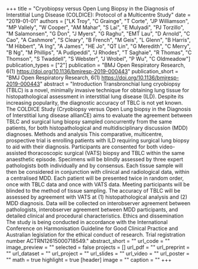 +++
title = "Cryobiopsy versus Open Lung Biopsy in the Diagnosis of Interstitial Lung Disease (COLDICE): Protocol of a Multicentre Study"
date = "2019-01-01"
authors = ["LK Troy", "C Grainge", "T Corte", "JP Williamson", "MP Vallely", "W Cooper", "AM Mahar", "S Lai", "E Mulyadi", "PJ Torzillo", "M Salamonsen", "G Don", "J Myers", "G Raghu", "EMT Lau", "D Arnold", "C Cao", "A Cashmore", "S Cleary", "B French", "M Geis", "L Glenn", "B Harris", "M Hibbert", "A Ing", "A James", "HE Jo", "QT Lin", "G Meredith", "C Merry", "B Ng", "M Phillips", "A Pudipeddi", "J Rhodes", "T Saghaie", "R Thomas", "C Thomson", "S Twaddell", "S Webster", "J Wrobel", "P Wu", "C Oldmeadow"]
publication_types = ["2"]
publication = "BMJ Open Respiratory Research, 6(1) https://doi.org/10.1136/bmjresp-2019-000443"
publication_short = "BMJ Open Respiratory Research, 6(1) https://doi.org/10.1136/bmjresp-2019-000443"
abstract = "Introduction Transbronchial lung cryobiopsy (TBLC) is a novel, minimally invasive technique for obtaining lung tissue for histopathological assessment in interstitial lung disease (ILD). Despite its increasing popularity, the diagnostic accuracy of TBLC is not yet known. The COLDICE Study (Cryobiopsy versus Open Lung biopsy in the Diagnosis of Interstitial lung disease allianCE) aims to evaluate the agreement between TBLC and surgical lung biopsy sampled concurrently from the same patients, for both histopathological and multidisciplinary discussion (MDD) diagnoses. Methods and analysis This comparative, multicentre, prospective trial is enrolling patients with ILD requiring surgical lung biopsy to aid with their diagnosis. Participants are consented for both video-assisted thoracoscopic surgical (VATS) biopsy and TBLC within the same anaesthetic episode. Specimens will be blindly assessed by three expert pathologists both individually and by consensus. Each tissue sample will then be considered in conjunction with clinical and radiological data, within a centralised MDD. Each patient will be presented twice in random order, once with TBLC data and once with VATS data. Meeting participants will be blinded to the method of tissue sampling. The accuracy of TBLC will be assessed by agreement with VATS at (1) histopathological analysis and (2) MDD diagnosis. Data will be collected on interobserver agreement between pathologists, interobserver agreement between MDD participants, and detailed clinical and procedural characteristics. Ethics and dissemination The study is being conducted in accordance with the International Conference on Harmonisation Guideline for Good Clinical Practice and Australian legislation for the ethical conduct of research. Trial registration number ACTRN12615000718549."
abstract_short = ""
url_code = ""
image_preview = ""
selected = false
projects = []
url_pdf = ""
url_preprint = ""
url_dataset = ""
url_project = ""
url_slides = ""
url_video = ""
url_poster = ""
math = true
highlight = true
[header]
image = ""
caption = ""
+++
